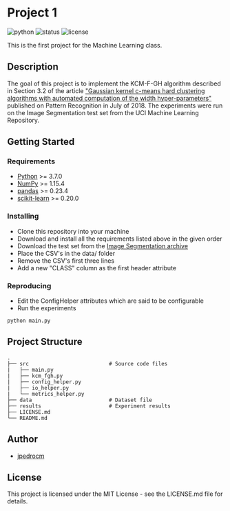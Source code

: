 # Project 1

![python](https://img.shields.io/badge/python-3.7-blue.svg)
![status](https://img.shields.io/badge/status-complete-brightgreen.svg)
![license](https://img.shields.io/badge/license-MIT-green.svg)

This is the first project for the Machine Learning class.

## Description

The goal of this project is to implement the KCM-F-GH algorithm described in Section 3.2 of the article ["Gaussian kernel c-means hard clustering algorithms with automated computation of the width hyper-parameters"](https://www.sciencedirect.com/science/article/abs/pii/S0031320318300712) published on Pattern Recognition in July of 2018. The experiments were run on the Image Segmentation test set from the UCI Machine Learning Repository.

## Getting Started

### Requirements

* [Python](https://www.python.org/) >= 3.7.0
* [NumPy](http://www.numpy.org/) >= 1.15.4
* [pandas](https://pandas.pydata.org/) >= 0.23.4
* [scikit-learn](http://scikit-learn.org/stable/) >= 0.20.0


### Installing

* Clone this repository into your machine
* Download and install all the requirements listed above in the given order
* Download the test set from the [Image Segmentation archive](http://archive.ics.uci.edu/ml/machine-learning-databases/image)
* Place the CSV's in the data/ folder
* Remove the CSV's first three lines
* Add a new "CLASS" column as the first header attribute

### Reproducing

* Edit the ConfigHelper attributes which are said to be configurable
* Run the experiments
```
python main.py
```

## Project Structure

    .
    ├── src                          # Source code files
    |   ├── main.py
    |   ├── kcm_fgh.py
    |   ├── config_helper.py
    |   ├── io_helper.py 
    |   └── metrics_helper.py
    ├── data                         # Dataset file
    ├── results                      # Experiment results
    ├── LICENSE.md
    └── README.md

## Author

* [jpedrocm](https://github.com/jpedrocm)

## License

This project is licensed under the MIT License - see the LICENSE.md file for details.
